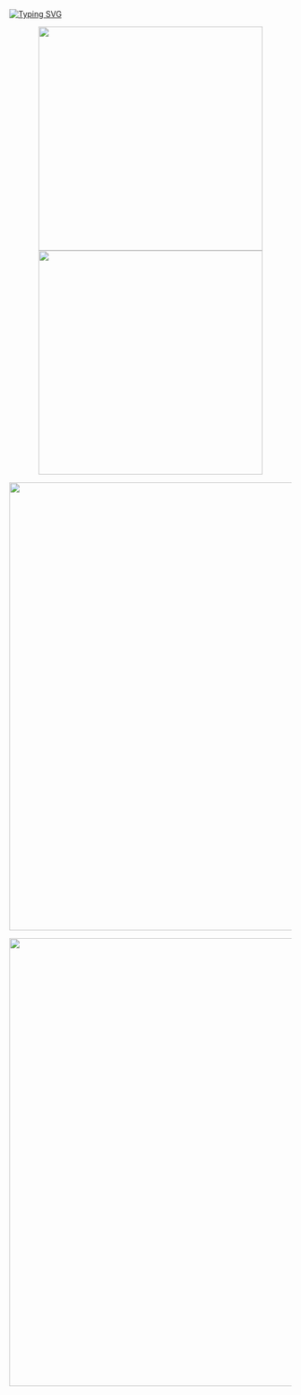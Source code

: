 <a href="https://git.io/typing-svg">
  <img src="https://readme-typing-svg.demolab.com?font=Yomogi&size=30&pause=1000&color=F7651B&center=true&vCenter=true&width=800&lines=Ciallo%EF%BD%9E(%E2%88%A0%C2%B7%CF%89%3C+)%E2%8C%92%E2%98%86" alt="Typing SVG" />
</a>

<p align="center">
  <img width=400 src="https://zhuang-github-readme-stats.vercel.app/api?username=FuseFairy&show_icons=true&theme=tokyonight&bg_color=00000000&include_all_commits=true&hide_border=true&line_height=23&card_width=400&count_private=true" />
  <img width=400 src="https://github-readme-stats.vercel.app/api/top-langs?username=FuseFairy&layout=compact&langs_count=8&theme=tokyonight&bg_color=00000000&&hide_border=true&card_width=400&exclude_repo=github-readme-stats,AICUP_BoT-SORT-TEAM_5041,AICup_MCMOT_Baseline_Colab,FuseFairy.github.io,Tweetcord" />
</p>

<p align="center">
  <img width=800 src="https://github-profile-repo-analytics.vercel.app/api?username=FuseFairy&theme=tokyo-night&bg_color=25100000" />
</p>

<p align="center">
  <img width=800 src="https://github-readme-activity-graph.vercel.app/graph?username=FuseFairy&theme=tokyo-night&bg_color=00000000&hide_border=true&radius=4.5" />
</p>

